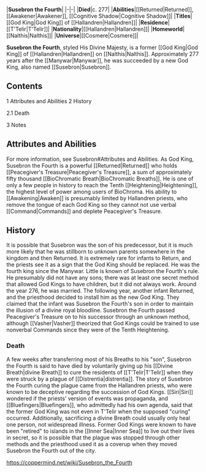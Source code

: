|**Susebron the Fourth**|
|-|-|
|**Died**|c. 277|
|**Abilities**|[[Returned\|Returned]], [[Awakener\|Awakener]], [[Cognitive Shadow\|Cognitive Shadow]]|
|**Titles**|[[God King\|God King]] of [[Hallandren\|Hallandren]]|
|**Residence**|[[T'Telir\|T'Telir]]|
|**Nationality**|[[Hallandren\|Hallandren]]|
|**Homeworld**|[[Nalthis\|Nalthis]]|
|**Universe**|[[Cosmere\|Cosmere]]|

**Susebron the Fourth**, styled His Divine Majesty, is a former [[God King\|God King]] of [[Hallandren\|Hallandren]] on [[Nalthis\|Nalthis]]. Approximately 277 years after the [[Manywar\|Manywar]], he was succeeded by a new God King, also named [[Susebron\|Susebron]].

## Contents

1 Attributes and Abilities
2 History

2.1 Death


3 Notes


## Attributes and Abilities
For more information, see Susebron#Attributes and Abilities.
As God King, Susebron the Fourth is a powerful [[Returned\|Returned]] who holds [[Peacegiver's Treasure\|Peacegiver's Treasure]], a sum of approximately fifty thousand [[BioChromatic Breath\|BioChromatic Breaths]]. He is one of only a few people in history to reach the Tenth [[Heightening\|Heightening]], the highest level of power among users of BioChroma. His ability to [[Awakening\|Awaken]] is presumably limited by Hallandren priests, who remove the tongue of each God King so they cannot not use verbal [[Command\|Commands]] and deplete Peacegiver's Treasure.

## History
It is possible that Susebron was the son of his predecessor, but it is much more likely that he was stillborn to unknown parents somewhere in the kingdom and then Returned. It is extremely rare for infants to Return, and the priests see it as a sign that the God King should be replaced. He was the fourth king since the Manywar.
Little is known of Susebron the Fourth's rule. He presumably did not have any sons; there was at least one secret method that allowed God Kings to have children, but it did not always work. Around the year 276, he was married. The following year, another infant Returned, and the priesthood decided to install him as the new God King. They claimed that the infant was Susebron the Fourth's son in order to maintain the illusion of a divine royal bloodline.
Susebron the Fourth passed Peacegiver's Treasure on to his successor through an unknown method, although [[Vasher\|Vasher]] theorized that God Kings could be trained to use nonverbal Commands since they were of the Tenth Heightening.

### Death
A few weeks after transferring most of his Breaths to his "son", Susebron the Fourth is said to have died by voluntarily giving up his [[Divine Breath\|divine Breath]] to cure the residents of [[T'Telir\|T'Telir]] when they were struck by a plague of [[Distrentia\|distrentia]].
The story of Susebron the Fourth curing the plague came from the Hallandren priests, who were known to be deceptive regarding the succession of God Kings. [[Siri\|Siri]] wondered if the priests' version of events was propaganda, and [[Bluefingers\|Bluefingers]], who admittedly had his own agenda, said that the former God King was not even in T'Telir when the supposed "curing" occurred. Additionally, sacrificing a divine Breath could usually only heal one person, not widespread illness.
Former God Kings were known to have been "retired" to islands in the [[Inner Sea\|Inner Sea]] to live out their lives in secret, so it is possible that the plague was stopped through other methods and the priesthood used it as a coverup when they moved Susebron the Fourth out of the city.



https://coppermind.net/wiki/Susebron_the_Fourth